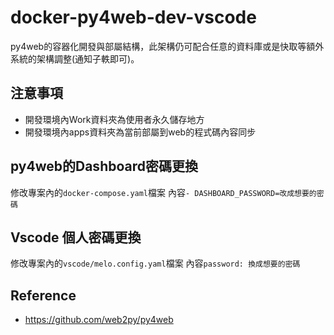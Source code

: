 # docker-py4web-dev-vscode

py4web的容器化開發與部屬結構，此架構仍可配合任意的資料庫或是快取等額外系統的架構調整(通知子軼即可)。

## 注意事項
* 開發環境內Work資料夾為使用者永久儲存地方
* 開發環境內apps資料夾為當前部屬到web的程式碼內容同步

## py4web的Dashboard密碼更換
修改專案內的`docker-compose.yaml`檔案
內容`- DASHBOARD_PASSWORD=改成想要的密碼`

## Vscode 個人密碼更換
修改專案內的`vscode/melo.config.yaml`檔案
內容`password: 換成想要的密碼`

## Reference
* https://github.com/web2py/py4web
